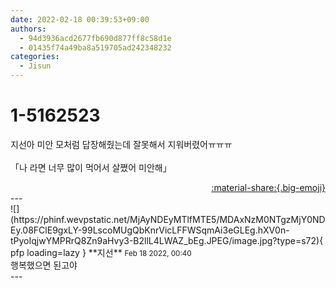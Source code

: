 ```yaml
---
date: 2022-02-18 00:39:53+09:00
authors:
  - 94d3936acd2677fb690d877ff8c58d1e
  - 01435f74a49ba8a519705ad242348232
categories:
  - Jisun
---
```


# 1-5162523

<div class="post-container" markdown="1">
<div class="content-container md-sidebar__scrollwrap" markdown="1">

지선아 미안 모처럼 답장해줬는데 잘못해서 지워버렸어ㅠㅠㅠ<br><br>「나 라면 너무 많이 먹어서 살쪘어 미안해」

</div>
</div>

<div style="text-align: right;" markdown="1">
<a href="https://weverse.io/fromis9/fanpost/1-5162523" style="text-align: right;">:material-share:{.big-emoji}</a>
</div>
---

<div class="comments-container md-sidebar__scrollwrap" markdown="1">
<div class="comment" markdown="1">
<div class='id-container' markdown="1">
![](https://phinf.wevpstatic.net/MjAyNDEyMTlfMTE5/MDAxNzM0NTgzMjY0NDEy.08FClE9gxLY-99LscoMUgQbKnrVicLFFWSqmAi3eGLEg.hXV0n-tPyoIqjwYMPRrQ8Zn9aHvy3-B2llL4LWAZ_bEg.JPEG/image.jpg?type=s72){ pfp loading=lazy }
**<span class="artist">지선</span>** <small>Feb 18 2022, 00:40</small><br>
</div>
<div class='comment-body' markdown="1">
행복했으면 된고야
</div>
</div>
</div>
---
